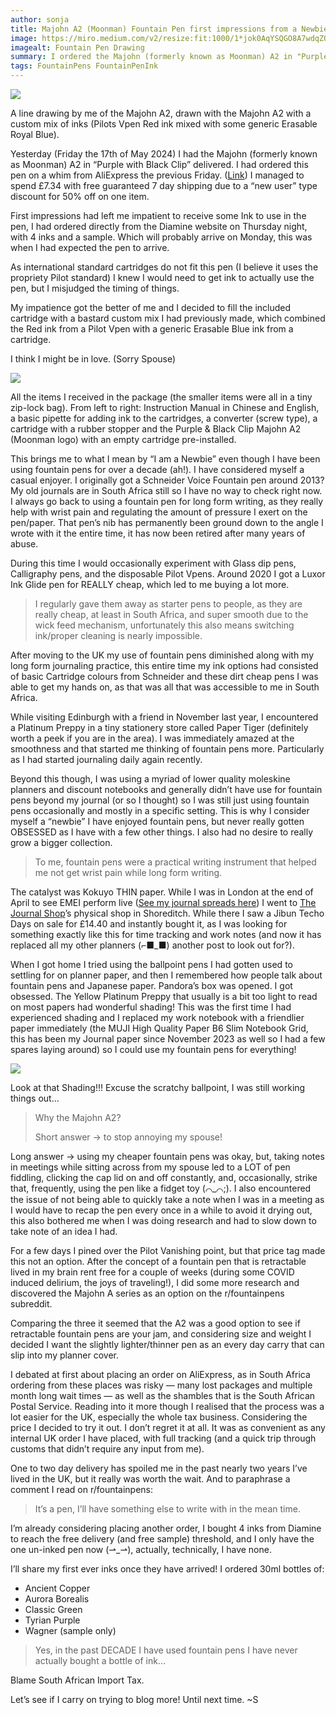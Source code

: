 ```yaml
---
author: sonja
title: Majohn A2 (Moonman) Fountain Pen first impressions from a Newbie*
image: https://miro.medium.com/v2/resize:fit:1000/1*jok0AqYSQGO8A7wdqZOp2Q.jpeg
imagealt: Fountain Pen Drawing
summary: I ordered the Majohn (formerly known as Moonman) A2 in "Purple with Black Clip". Here are my thoughts as a fountain pen newbie.
tags: FountainPens FountainPenInk
---
```

![](https://miro.medium.com/v2/resize:fit:1000/1*jok0AqYSQGO8A7wdqZOp2Q.jpeg)

A line drawing by me of the Majohn A2, drawn with the Majohn A2 with a custom mix of inks (Pilots Vpen Red ink mixed with some generic Erasable Royal Blue).

Yesterday (Friday the 17th of May 2024) I had the Majohn (formerly known as Moonman) A2 in “Purple with Black Clip” delivered. I had ordered this pen on a whim from AliExpress the previous Friday. ([Link](https://a.aliexpress.com/_EJssaiP)) I managed to spend £7.34 with free guaranteed 7 day shipping due to a “new user” type discount for 50% off on one item.

First impressions had left me impatient to receive some Ink to use in the pen, I had ordered directly from the Diamine website on Thursday night, with 4 inks and a sample. Which will probably arrive on Monday, this was when I had expected the pen to arrive.

As international standard cartridges do not fit this pen (I believe it uses the propriety Pilot standard) I knew I would need to get ink to actually use the pen, but I misjudged the timing of things.

My impatience got the better of me and I decided to fill the included cartridge with a bastard custom mix I had previously made, which combined the Red ink from a Pilot Vpen with a generic Erasable Blue ink from a cartridge.

I think I might be in love. (Sorry Spouse)

![](https://miro.medium.com/v2/resize:fit:700/1*qXmFedYiOiTd7odEvCp2QQ.jpeg)

All the items I received in the package (the smaller items were all in a tiny zip-lock bag). From left to right: Instruction Manual in Chinese and English, a basic pipette for adding ink to the cartridges, a converter (screw type), a cartridge with a rubber stopper and the Purple & Black Clip Majohn A2 (Moonman logo) with an empty cartridge pre-installed.

This brings me to what I mean by “I am a Newbie” even though I have been using fountain pens for over a decade (ah!). I have considered myself a casual enjoyer. I originally got a Schneider Voice Fountain pen around 2013? My old journals are in South Africa still so I have no way to check right now. I always go back to using a fountain pen for long form writing, as they really help with wrist pain and regulating the amount of pressure I exert on the pen/paper. That pen’s nib has permanently been ground down to the angle I wrote with it the entire time, it has now been retired after many years of abuse.

During this time I would occasionally experiment with Glass dip pens, Calligraphy pens, and the disposable Pilot Vpens. Around 2020 I got a Luxor Ink Glide pen for REALLY cheap, which led to me buying a lot more.

> I regularly gave them away as starter pens to people, as they are really cheap, at least in South Africa, and super smooth due to the wick feed mechanism, unfortunately this also means switching ink/proper cleaning is nearly impossible.

After moving to the UK my use of fountain pens diminished along with my long form journaling practice, this entire time my ink options had consisted of basic Cartridge colours from Schneider and these dirt cheap pens I was able to get my hands on, as that was all that was accessible to me in South Africa.

While visiting Edinburgh with a friend in November last year, I encountered a Platinum Preppy in a tiny stationery store called Paper Tiger (definitely worth a peek if you are in the area). I was immediately amazed at the smoothness and that started me thinking of fountain pens more. Particularly as I had started journaling daily again recently.

Beyond this though, I was using a myriad of lower quality moleskine planners and discount notebooks and generally didn’t have use for fountain pens beyond my journal (or so I thought) so I was still just using fountain pens occasionally and mostly in a specific setting. This is why I consider myself a “newbie” I have enjoyed fountain pens, but never really gotten OBSESSED as I have with a few other things. I also had no desire to really grow a bigger collection.

> To me, fountain pens were a practical writing instrument that helped me not get wrist pain while long form writing.

The catalyst was Kokuyo THIN paper. While I was in London at the end of April to see EMEI perform live ([See my journal spreads here](https://www.instagram.com/p/C6yZXLXIja_/?utm_source=ig_web_copy_link&igsh=MzRlODBiNWFlZA%3D%3D)) I went to [The Journal Shop](https://www.thejournalshop.com/)’s physical shop in Shoreditch. While there I saw a Jibun Techo Days on sale for £14.40 and instantly bought it, as I was looking for something exactly like this for time tracking and work notes (and now it has replaced all my other planners (⌐■_■) another post to look out for?).

When I got home I tried using the ballpoint pens I had gotten used to settling for on planner paper, and then I remembered how people talk about fountain pens and Japanese paper. Pandora’s box was opened. I got obsessed. The Yellow Platinum Preppy that usually is a bit too light to read on most papers had wonderful shading! This was the first time I had experienced shading and I replaced my work notebook with a friendlier paper immediately (the MUJI High Quality Paper B6 Slim Notebook Grid, this has been my Journal paper since November 2023 as well so I had a few spares laying around) so I could use my fountain pens for everything!

![](https://miro.medium.com/v2/resize:fit:700/1*K8KjroIJ5UUBjXcTBNn_eQ.jpeg)

Look at that Shading!!! Excuse the scratchy ballpoint, I was still working things out…

> Why the Majohn A2?
> 
> Short answer → to stop annoying my spouse!

Long answer → using my cheaper fountain pens was okay, but, taking notes in meetings while sitting across from my spouse led to a LOT of pen fiddling, clicking the cap lid on and off constantly, and, occasionally, strike that, frequently, using the pen like a fidget toy (⌒_⌒;). I also encountered the issue of not being able to quickly take a note when I was in a meeting as I would have to recap the pen every once in a while to avoid it drying out, this also bothered me when I was doing research and had to slow down to take note of an idea I had.

For a few days I pined over the Pilot Vanishing point, but that price tag made this not an option. After the concept of a fountain pen that is retractable lived in my brain rent free for a couple of weeks (during some COVID induced delirium, the joys of traveling!), I did some more research and discovered the Majohn A series as an option on the r/fountainpens subreddit.

Comparing the three it seemed that the A2 was a good option to see if retractable fountain pens are your jam, and considering size and weight I decided I want the slightly lighter/thinner pen as an every day carry that can slip into my planner cover.

I debated at first about placing an order on AliExpress, as in South Africa ordering from these places was risky — many lost packages and multiple month long wait times — as well as the shambles that is the South African Postal Service. Reading into it more though I realised that the process was a lot easier for the UK, especially the whole tax business. Considering the price I decided to try it out. I don’t regret it at all. It was as convenient as any internal UK order I have placed, with full tracking (and a quick trip through customs that didn’t require any input from me).

One to two day delivery has spoiled me in the past nearly two years I’ve lived in the UK, but it really was worth the wait. And to paraphrase a comment I read on r/fountainpens:

> It’s a pen, I’ll have something else to write with in the mean time.

I’m already considering placing another order, I bought 4 inks from Diamine to reach the free delivery (and free sample) threshold, and I only have the one un-inked pen now (⇀_⇀), actually, technically, I have none.

I’ll share my first ever inks once they have arrived! I ordered 30ml bottles of:

- Ancient Copper
- Aurora Borealis
- Classic Green
- Tyrian Purple
- Wagner (sample only)

> Yes, in the past DECADE I have used fountain pens I have never actually bought a bottle of ink…

Blame South African Import Tax.

Let’s see if I carry on trying to blog more! Until next time. ~S
